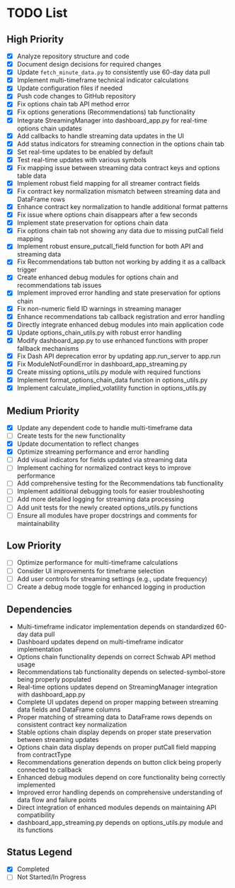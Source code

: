 # TODO List

## High Priority
- [x] Analyze repository structure and code
- [x] Document design decisions for required changes
- [x] Update `fetch_minute_data.py` to consistently use 60-day data pull
- [x] Implement multi-timeframe technical indicator calculations
- [x] Update configuration files if needed
- [x] Push code changes to GitHub repository
- [x] Fix options chain tab API method error
- [x] Fix options generations (Recommendations) tab functionality
- [x] Integrate StreamingManager into dashboard_app.py for real-time options chain updates
- [x] Add callbacks to handle streaming data updates in the UI
- [x] Add status indicators for streaming connection in the options chain tab
- [x] Set real-time updates to be enabled by default
- [x] Test real-time updates with various symbols
- [x] Fix mapping issue between streaming data contract keys and options table data
- [x] Implement robust field mapping for all streamer contract fields
- [x] Fix contract key normalization mismatch between streaming data and DataFrame rows
- [x] Enhance contract key normalization to handle additional format patterns
- [x] Fix issue where options chain disappears after a few seconds
- [x] Implement state preservation for options chain data
- [x] Fix options chain tab not showing any data due to missing putCall field mapping
- [x] Implement robust ensure_putcall_field function for both API and streaming data
- [x] Fix Recommendations tab button not working by adding it as a callback trigger
- [x] Create enhanced debug modules for options chain and recommendations tab issues
- [x] Implement improved error handling and state preservation for options chain
- [x] Fix non-numeric field ID warnings in streaming manager
- [x] Enhance recommendations tab callback registration and error handling
- [x] Directly integrate enhanced debug modules into main application code
- [x] Update options_chain_utils.py with robust error handling
- [x] Modify dashboard_app.py to use enhanced functions with proper fallback mechanisms
- [x] Fix Dash API deprecation error by updating app.run_server to app.run
- [x] Fix ModuleNotFoundError in dashboard_app_streaming.py
- [x] Create missing options_utils.py module with required functions
- [x] Implement format_options_chain_data function in options_utils.py
- [x] Implement calculate_implied_volatility function in options_utils.py

## Medium Priority
- [x] Update any dependent code to handle multi-timeframe data
- [ ] Create tests for the new functionality
- [x] Update documentation to reflect changes
- [x] Optimize streaming performance and error handling
- [ ] Add visual indicators for fields updated via streaming data
- [ ] Implement caching for normalized contract keys to improve performance
- [ ] Add comprehensive testing for the Recommendations tab functionality
- [ ] Implement additional debugging tools for easier troubleshooting
- [ ] Add more detailed logging for streaming data processing
- [ ] Add unit tests for the newly created options_utils.py functions
- [ ] Ensure all modules have proper docstrings and comments for maintainability

## Low Priority
- [ ] Optimize performance for multi-timeframe calculations
- [ ] Consider UI improvements for timeframe selection
- [ ] Add user controls for streaming settings (e.g., update frequency)
- [ ] Create a debug mode toggle for enhanced logging in production

## Dependencies
- Multi-timeframe indicator implementation depends on standardized 60-day data pull
- Dashboard updates depend on multi-timeframe indicator implementation
- Options chain functionality depends on correct Schwab API method usage
- Recommendations tab functionality depends on selected-symbol-store being properly populated
- Real-time options updates depend on StreamingManager integration with dashboard_app.py
- Complete UI updates depend on proper mapping between streaming data fields and DataFrame columns
- Proper matching of streaming data to DataFrame rows depends on consistent contract key normalization
- Stable options chain display depends on proper state preservation between streaming updates
- Options chain data display depends on proper putCall field mapping from contractType
- Recommendations generation depends on button click being properly connected to callback
- Enhanced debug modules depend on core functionality being correctly implemented
- Improved error handling depends on comprehensive understanding of data flow and failure points
- Direct integration of enhanced modules depends on maintaining API compatibility
- dashboard_app_streaming.py depends on options_utils.py module and its functions

## Status Legend
- [x] Completed
- [ ] Not Started/In Progress
